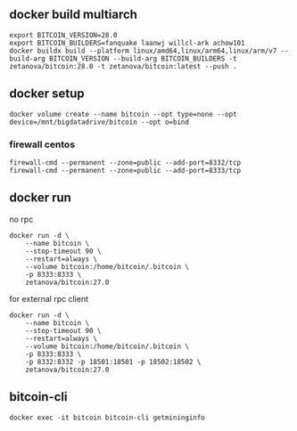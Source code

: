 ## docker build multiarch 
```
export BITCOIN_VERSION=28.0
export BITCOIN_BUILDERS=fanquake laanwj willcl-ark achow101
docker buildx build --platform linux/amd64,linux/arm64,linux/arm/v7 --build-arg BITCOIN_VERSION --build-arg BITCOIN_BUILDERS -t zetanova/bitcoin:28.0 -t zetanova/bitcoin:latest --push .
```

## docker setup
```
docker volume create --name bitcoin --opt type=none --opt device=/mnt/bigdatadrive/bitcoin --opt o=bind
```

### firewall centos
```
firewall-cmd --permanent --zone=public --add-port=8332/tcp 
firewall-cmd --permanent --zone=public --add-port=8333/tcp
```

## docker run

no rpc
```
docker run -d \
    --name bitcoin \
    --stop-timeout 90 \
    --restart=always \
    --volume bitcoin:/home/bitcoin/.bitcoin \
    -p 8333:8333 \
    zetanova/bitcoin:27.0
```

for external rpc client
```
docker run -d \
    --name bitcoin \
    --stop-timeout 90 \
    --restart=always \
    --volume bitcoin:/home/bitcoin/.bitcoin \
    -p 8333:8333 \
    -p 8332:8332 -p 18501:18501 -p 18502:18502 \
    zetanova/bitcoin:27.0
```

## bitcoin-cli
`docker exec -it bitcoin bitcoin-cli getmininginfo`